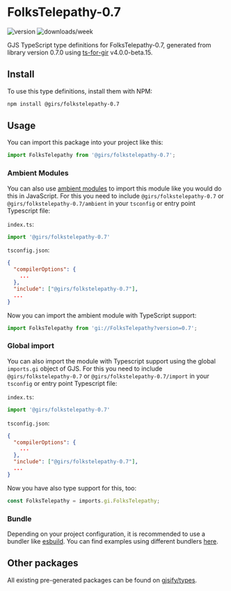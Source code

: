 
# FolksTelepathy-0.7

![version](https://img.shields.io/npm/v/@girs/folkstelepathy-0.7)
![downloads/week](https://img.shields.io/npm/dw/@girs/folkstelepathy-0.7)


GJS TypeScript type definitions for FolksTelepathy-0.7, generated from library version 0.7.0 using [ts-for-gir](https://github.com/gjsify/ts-for-gir) v4.0.0-beta.15.


## Install

To use this type definitions, install them with NPM:
```bash
npm install @girs/folkstelepathy-0.7
```

## Usage

You can import this package into your project like this:
```ts
import FolksTelepathy from '@girs/folkstelepathy-0.7';
```

### Ambient Modules

You can also use [ambient modules](https://github.com/gjsify/ts-for-gir/tree/main/packages/cli#ambient-modules) to import this module like you would do this in JavaScript.
For this you need to include `@girs/folkstelepathy-0.7` or `@girs/folkstelepathy-0.7/ambient` in your `tsconfig` or entry point Typescript file:

`index.ts`:
```ts
import '@girs/folkstelepathy-0.7'
```

`tsconfig.json`:
```json
{
  "compilerOptions": {
    ...
  },
  "include": ["@girs/folkstelepathy-0.7"],
  ...
}
```

Now you can import the ambient module with TypeScript support: 

```ts
import FolksTelepathy from 'gi://FolksTelepathy?version=0.7';
```

### Global import

You can also import the module with Typescript support using the global `imports.gi` object of GJS.
For this you need to include `@girs/folkstelepathy-0.7` or `@girs/folkstelepathy-0.7/import` in your `tsconfig` or entry point Typescript file:

`index.ts`:
```ts
import '@girs/folkstelepathy-0.7'
```

`tsconfig.json`:
```json
{
  "compilerOptions": {
    ...
  },
  "include": ["@girs/folkstelepathy-0.7"],
  ...
}
```

Now you have also type support for this, too:

```ts
const FolksTelepathy = imports.gi.FolksTelepathy;
```

### Bundle

Depending on your project configuration, it is recommended to use a bundler like [esbuild](https://esbuild.github.io/). You can find examples using different bundlers [here](https://github.com/gjsify/ts-for-gir/tree/main/examples).

## Other packages

All existing pre-generated packages can be found on [gjsify/types](https://github.com/gjsify/types).

